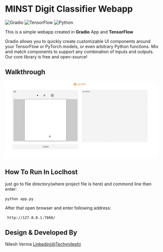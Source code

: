 # MINST Digit Classifier Webapp
![Gradio](https://img.shields.io/badge/Gradio-v1.0.0-orange) ![TensorFlow](https://img.shields.io/badge/TensorFlow-v2.0.1-red) ![Python](https://img.shields.io/badge/Python-v3-green)

This is a simple webapp created in **Gradio** App and **TensorFlow**

Gradio allows you to quickly create customizable UI components around your TensorFlow or PyTorch models, or even arbitrary Python functions. Mix and match components to support any combination of inputs and outputs. Our core library is free and open-source!

## Walkthrough 
![](https://github.com/TechyNilesh/minst-digit-classifier-webapp/blob/master/webapp-walkthrough.gif?raw=true)
## How To Run In Loclhost
just go to file directory(where project file is here) and commond line then enter:

`python app.py`

After that open browser and enter following address:

` http://127.0.0.1:7860/`

## Design & Developed By
Nilesh Verma [Linkedin(@Techynilesh)](https://www.linkedin.com/in/techynilesh/ "Linkedin(@Techynilesh)")
